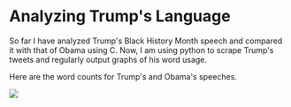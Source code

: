 # Analyzing Trump's Language

So far I have analyzed Trump's Black History Month speech and compared it with that of Obama using C. Now, I am using python to scrape Trump's tweets and regularly output graphs of his word usage.

Here are the word counts for Trump's and Obama's speeches.

![](BHMSpeechCount.jpg)
